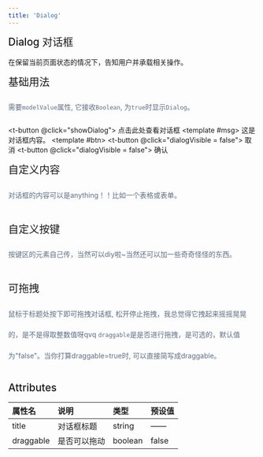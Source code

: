 ```yaml
---
title: 'Dialog'
---
```

## Dialog 对话框

在保留当前页面状态的情况下，告知用户并承载相关操作。

## 基础用法
<em>需要`modelValue`属性, 它接收`Boolean`, 为`true`时显示`Dialog`。</em><br>
<!-- <basic /><br> -->
<t-button @click="showDialog">
  点击此处查看对话框
</t-button>
<t-dialog v-model="dialogVisible" title="你唤起了对话框">
  <template #msg>
    <span>这是对话框内容。</span>
  </template>
  <template #btn>
    <t-button @click="dialogVisible = false">
      取消
    </t-button>
    <t-button @click="dialogVisible = false">
      确认
    </t-button>
  </template>
</t-dialog>
<tPreview compName="Dialog" fileName="dialog_1_basic"/>

## 自定义内容
<em>对话框的内容可以是anything！！比如一个表格或表单。</em><br>
<test1 /><br>
<tPreview compName="Dialog" fileName="dialog_2_test1"/>

## 自定义按键
<em>按键区的元素自己传，当然可以diy啦~当然还可以加一些奇奇怪怪的东西。</em><br>
<test2 /><br>
<tPreview compName="Dialog" fileName="dialog_3_test2"/>

## 可拖拽
<em>鼠标于标题处按下即可拖拽对话框, 松开停止拖拽，我总觉得它拽起来摇摇晃晃的，是不是得取整数值呀qvq</em>
<em>`draggable`是是否进行拖拽，是可选的，默认值为"false"。当你打算draggable=true时, 可以直接简写成draggable。</em><br>
<drag /><br>
<tPreview compName="Dialog" fileName="dialog_4_draggable"/>

## Attributes

| 属性名      | 说明         | 类型    | 预设值 |
| :---------- | :----------- | :------ | :----- |
| title       | 对话框标题   | string  | ——     |
| draggable   | 是否可以拖动 | boolean | false  |

<script lang="ts" setup>
import basic from '../../../src/components/Dialog/dialog_1_basic.vue'
import test1 from '../../../src/components/Dialog/dialog_2_test1.vue'
import test2 from '../../../src/components/Dialog/dialog_3_test2.vue'
import drag from '../../../src/components/Dialog/dialog_4_draggable.vue'

import { ref } from 'vue'

const dialogVisible = ref(false)
const showDialog = () => {
  dialogVisible.value = true
}
</script>

<style scoped>
h2 {
  font-weight: 500;
  margin-top: 0px;
}
h3 {
  margin: 55px 0 10px;
  font-weight: 400;
}

em {
  font-size: 14px;
  color: #5e6d82;
  line-height: 3em;
  font-style: normal;
}
</style>
